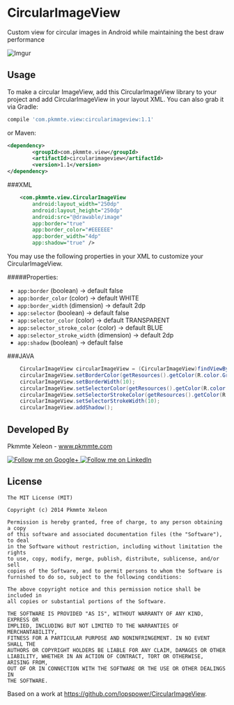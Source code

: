 CircularImageView
=================

Custom view for circular images in Android while maintaining the best draw performance


![Imgur](http://i.imgur.com/Q33e2Zb.gif)

Usage
--------
To make a circular ImageView, add this CircularImageView library to your project and add CircularImageView in your layout XML. 
You can also grab it via Gradle:

```groovy
compile 'com.pkmmte.view:circularimageview:1.1'
```

or Maven:

```xml
<dependency>
		<groupId>com.pkmmte.view</groupId>
		<artifactId>circularimageview</artifactId>
		<version>1.1</version>
</dependency>
```

###XML
```xml
    <com.pkmmte.view.CircularImageView
        android:layout_width="250dp"
        android:layout_height="250dp"
        android:src="@drawable/image"
        app:border="true"
        app:border_color="#EEEEEE"
        app:border_width="4dp"
        app:shadow="true" />
```

You may use the following properties in your XML to customize your CircularImageView.

#####Properties:

* `app:border`       (boolean)             -> default false
* `app:border_color` (color)               -> default WHITE
* `app:border_width` (dimension)           -> default 2dp
* `app:selector`       (boolean)           -> default false
* `app:selector_color` (color)             -> default TRANSPARENT
* `app:selector_stroke_color` (color)      -> default BLUE
* `app:selector_stroke_width` (dimension)  -> default 2dp
* `app:shadow`       (boolean)             -> default false

###JAVA

```java
    CircularImageView circularImageView = (CircularImageView)findViewById(R.id.yourCircularImageView);
    circularImageView.setBorderColor(getResources().getColor(R.color.GrayLight));
    circularImageView.setBorderWidth(10);
    circularImageView.setSelectorColor(getResources().getColor(R.color.BlueLightTransparent));
    circularImageView.setSelectorStrokeColor(getResources().getColor(R.color.BlueDark));
    circularImageView.setSelectorStrokeWidth(10);
    circularImageView.addShadow();
```

Developed By
--------

Pkmmte Xeleon - www.pkmmte.com

<a href="https://plus.google.com/102226057091361048952">
  <img alt="Follow me on Google+"
       src="http://data.pkmmte.com/temp/social_google_plus_logo.png" />
</a>
<a href="https://www.linkedin.com/pub/pkmmte-xeleon/7a/409/b4b/">
  <img alt="Follow me on LinkedIn"
       src="http://data.pkmmte.com/temp/social_linkedin_logo.png" />
</a>

License
--------

    The MIT License (MIT)
    
    Copyright (c) 2014 Pkmmte Xeleon
    
    Permission is hereby granted, free of charge, to any person obtaining a copy
    of this software and associated documentation files (the "Software"), to deal
    in the Software without restriction, including without limitation the rights
    to use, copy, modify, merge, publish, distribute, sublicense, and/or sell
    copies of the Software, and to permit persons to whom the Software is
    furnished to do so, subject to the following conditions:
    
    The above copyright notice and this permission notice shall be included in
    all copies or substantial portions of the Software.
    
    THE SOFTWARE IS PROVIDED "AS IS", WITHOUT WARRANTY OF ANY KIND, EXPRESS OR
    IMPLIED, INCLUDING BUT NOT LIMITED TO THE WARRANTIES OF MERCHANTABILITY,
    FITNESS FOR A PARTICULAR PURPOSE AND NONINFRINGEMENT. IN NO EVENT SHALL THE
    AUTHORS OR COPYRIGHT HOLDERS BE LIABLE FOR ANY CLAIM, DAMAGES OR OTHER
    LIABILITY, WHETHER IN AN ACTION OF CONTRACT, TORT OR OTHERWISE, ARISING FROM,
    OUT OF OR IN CONNECTION WITH THE SOFTWARE OR THE USE OR OTHER DEALINGS IN
    THE SOFTWARE.

Based on a work at https://github.com/lopspower/CircularImageView.
